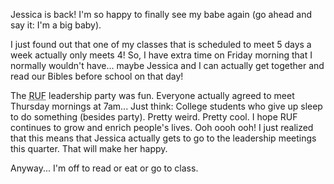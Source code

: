 Jessica is back!  I'm so happy to finally see my babe again (go ahead and say it: I'm a big baby).

I just found out that one of my classes that is scheduled to meet 5 days a week actually only meets 4!  So, I have extra time on Friday morning that I normally wouldn't have... maybe Jessica and I can actually get together and read our Bibles before school on that day!

The <acronym title="Reformed University Fellowship">RUF</acronym> leadership party was fun.  Everyone actually agreed to meet Thursday mornings at 7am...  Just think: College students who give up sleep to do something (besides party).  Pretty weird.  Pretty cool.  I hope RUF continues to grow and enrich people's lives.  Ooh oooh ooh!  I just realized that this means that Jessica actually gets to go to the leadership meetings this quarter.  That will make her happy.

Anyway... I'm off to read or eat or go to class.